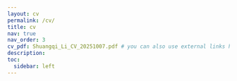 ```yaml
---
layout: cv
permalink: /cv/
title: cv
nav: true
nav_order: 3
cv_pdf: Shuangqi_Li_CV_20251007.pdf # you can also use external links here
description: 
toc:
  sidebar: left
---
```

